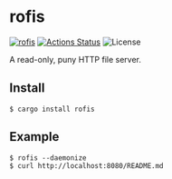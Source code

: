 rofis
=====

[![rofis](https://img.shields.io/crates/v/rofis.svg)](https://crates.io/crates/rofis)
[![Actions Status](https://github.com/sile/rofis/workflows/CI/badge.svg)](https://github.com/sile/rofis/actions)
![License](https://img.shields.io/crates/l/rofis)

A read-only, puny HTTP file server.

Install
-------

```console
$ cargo install rofis
```

Example
--------

```console
$ rofis --daemonize
$ curl http://localhost:8080/README.md
```
